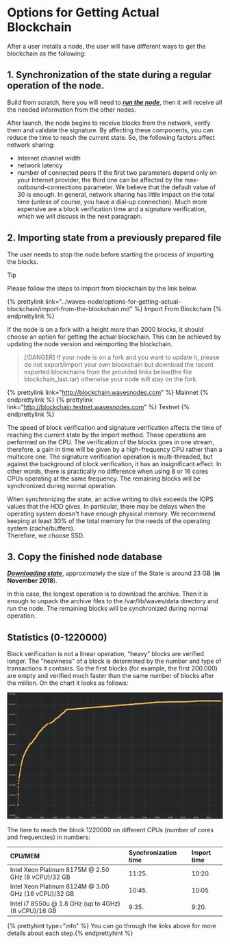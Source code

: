# Options for Getting Actual Blockchain

After a user installs a node, the user will have different ways to get the blockchain as the following:

## 1. Synchronization of the state during a regular operation of the node.

Build from scratch, here you will need to [_**run the node**_](/waves-node/how-to-install-a-node/how-to-install-a-node.md), then it will receive all the needed information from the other nodes.

After launch, the node begins to receive blocks from the network, verify them and validate the signature.  By affecting these components, you can reduce the time to reach the current state.  So, the following factors affect network sharing:

* Internet channel width
* network latency
* number of connected peers
  If the first two parameters depend only on your Internet provider, the third one can be affected by the max-outbound-connections parameter.  We believe that the default value of 30 is enough.  In general, network sharing has little impact on the total time \(unless of course, you have a dial-up connection\).  Much more expensive are a block verification time and a signature verification, which we will discuss in the next paragraph.

## 2. Importing state from a previously prepared file

The user needs to stop the node before starting the process of importing the blocks.

> [!TIP]
> Please follow the steps to import from blockchain by the link below. 

{% prettylink link="../waves-node/options-for-getting-actual-blockchain/import-from-the-blockchain.md" %} Import From Blockchain {% endprettylink %}

If the node is on a fork with a height more than 2000 blocks, it should choose an option for getting the actual blockchain. This can be achieved by updating the node version and reimporting the blockchain.

> [!DANGER]
> If your node is on a fork and you want to update it, please do not export/import your own blockchain but download the recent exported blockchains from the provided links below(the file blockchain_last.tar) otherwise your node will stay on the fork.

{% prettylink link="http://blockchain.wavesnodes.com" %} Mainnet {% endprettylink %}
{% prettylink link="http://blockchain.testnet.wavesnodes.com" %} Testnet {% endprettylink %}

 
The speed of block verification and signature verification affects the time of reaching the current state by the import method. These operations are performed on the CPU. The verification of the blocks goes in one stream, therefore, a gain in time will be given by a high-frequency CPU rather than a multicore one. The signature verification operation is multi-threaded, but against the background of block verification, it has an insignificant effect. In other words, there is practically no difference when using 8 or 16 cores CPUs operating at the same frequency. The remaining blocks will be synchronized during normal operation.

When synchronizing the state, an active writing to disk exceeds the IOPS values that the HDD gives. In particular, there may be delays when the operating system doesn't have enough physical memory. We recommend keeping at least 30% of the total memory for the needs of the operating system \(cache/buffers\).  
Therefore, we choose SSD.

## 3. Copy the finished node database

[_**Downloading state**_](/waves-node/options-for-getting-actual-blockchain/state-downloading-and-applying.md), approximately the size of the State is around 23 GB \(**in November 2018**\).

In this case, the longest operation is to download the archive. Then it is enough to unpack the archive files to the /var/lib/waves/data directory and run the node.  The remaining blocks will be synchronized during normal operation.

## Statistics \(0-1220000\)

Block verification is not a linear operation, “heavy” blocks are verified longer. The ”heaviness" of a block is determined by the number and type of transactions it contains.  So the first blocks \(for example, the first 200.000\) are empty and verified much faster than the same number of blocks after the million.  On the chart it looks as follows:

![](../_assets/statistics_blocks_receiving.png)

The time to reach the block 1220000 on different CPUs \(number of cores and frequencies\) in numbers:

| CPU/MEM | Synchronization time | Import time |
| :--- | :--- | :--- |
| Intel Xeon Platinum 8175M @ 2.50 GHz \(8 vCPU\)/32 GB | 11:25. | 10:20. |
| Intel Xeon Platinum 8124M @ 3.00 GHz \(16 vCPU\)/32 GB | 10:45. | 10:05 |
| Intel i7 8550u @ 1.8 GHz \(up to 4GHz\) \(8 vCPU\)/16 GB | 9:35. | 9:20. |

{% prettyhint type="info" %} You can go through the links above for more details about each step.{% endprettyhint %}